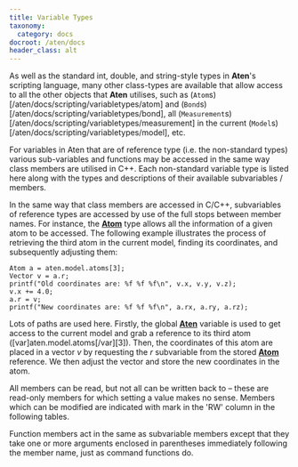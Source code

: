 ```yaml
---
title: Variable Types
taxonomy:
  category: docs
docroot: /aten/docs
header_class: alt
---
```


As well as the standard int, double, and string-style types in **Aten**'s scripting language, many other class-types are available that allow access to all the other objects that **Aten** utilises, such as (`Atom`s)[/aten/docs/scripting/variabletypes/atom] and (`Bond`s)[/aten/docs/scripting/variabletypes/bond], all (`Measurement`s)[/aten/docs/scripting/variabletypes/measurement] in the current (`Model`s)[/aten/docs/scripting/variabletypes/model], etc.

For variables in Aten that are of reference type (i.e. the non-standard types) various sub-variables and functions may be accessed in the same way class members are utilised in C++. Each non-standard variable type is listed here along with the types and descriptions of their available subvariables / members.

In the same way that class members are accessed in C/C++, subvariables of reference types are accessed by use of the full stops between member names. For instance, the [**Atom**](/aten/docs/scripting/variabletypes/atom) type allows all the information of a given atom to be accessed. The following example illustrates the process of retrieving the third atom in the current model, finding its coordinates, and subsequently adjusting them:

```
Atom a = aten.model.atoms[3];
Vector v = a.r;
printf("Old coordinates are: %f %f %f\n", v.x, v.y, v.z);
v.x += 4.0;
a.r = v;
printf("New coordinates are: %f %f %f\n", a.rx, a.ry, a.rz);
```

Lots of paths are used here. Firstly, the global [**Aten**](/aten/docs/scripting/variabletypes/aten) variable is used to get access to the current model and grab a reference to its third atom ([var]aten.model.atoms[/var][3]). Then, the coordinates of this atom are placed in a vector _v_ by requesting the _r_ subvariable from the stored [**Atom**](/aten/docs/scripting/variabletypes/atom) reference. We then adjust the vector and store the new coordinates in the atom.

All members can be read, but not all can be written back to – these are read-only members for which setting a value makes no sense. Members which can be modified are indicated with mark in the 'RW' column in the following tables.

Function members act in the same as subvariable members except that they take one or more arguments enclosed in parentheses immediately following the member name, just as command functions do.


